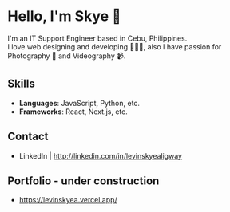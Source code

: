 # Hello, I'm Skye 👋
I'm an IT Support Engineer based in Cebu, Philippines. 
<br/> I love web designing and developing 👩🏻‍💻, also I have passion for Photography 📸 and Videography 📹.

## Skills
- **Languages**: JavaScript, Python, etc.
- **Frameworks**: React, Next.js, etc.

## Contact
- LinkedIn | http://linkedin.com/in/levinskyealigway

## Portfolio - under construction
- https://levinskyea.vercel.app/
